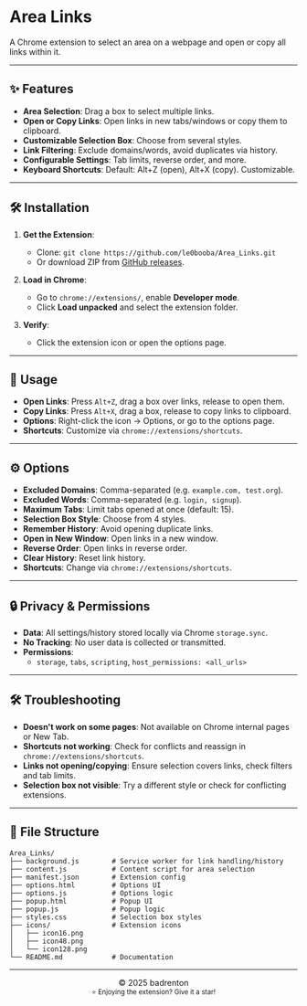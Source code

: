 # Area Links

A Chrome extension to select an area on a webpage and open or copy all links within it.

---

## ✨ Features

- **Area Selection**: Drag a box to select multiple links.
- **Open or Copy Links**: Open links in new tabs/windows or copy them to clipboard.
- **Customizable Selection Box**: Choose from several styles.
- **Link Filtering**: Exclude domains/words, avoid duplicates via history.
- **Configurable Settings**: Tab limits, reverse order, and more.
- **Keyboard Shortcuts**: Default: Alt+Z (open), Alt+X (copy). Customizable.

---

## 🛠️ Installation

1. **Get the Extension**:
   - Clone: `git clone https://github.com/le0booba/Area_Links.git`
   - Or download ZIP from [GitHub releases](https://github.com/le0booba/Area_Links/releases).

2. **Load in Chrome**:
   - Go to `chrome://extensions/`, enable **Developer mode**.
   - Click **Load unpacked** and select the extension folder.

3. **Verify**:
   - Click the extension icon or open the options page.

---

## 📖 Usage

- **Open Links**: Press `Alt+Z`, drag a box over links, release to open them.
- **Copy Links**: Press `Alt+X`, drag a box, release to copy links to clipboard.
- **Options**: Right-click the icon → Options, or go to the options page.
- **Shortcuts**: Customize via `chrome://extensions/shortcuts`.

---

## ⚙️ Options

- **Excluded Domains**: Comma-separated (e.g. `example.com, test.org`).
- **Excluded Words**: Comma-separated (e.g. `login, signup`).
- **Maximum Tabs**: Limit tabs opened at once (default: 15).
- **Selection Box Style**: Choose from 4 styles.
- **Remember History**: Avoid opening duplicate links.
- **Open in New Window**: Open links in a new window.
- **Reverse Order**: Open links in reverse order.
- **Clear History**: Reset link history.
- **Shortcuts**: Change via `chrome://extensions/shortcuts`.

---

## 🔒 Privacy & Permissions

- **Data**: All settings/history stored locally via Chrome `storage.sync`.
- **No Tracking**: No user data is collected or transmitted.
- **Permissions**:
  - `storage`, `tabs`, `scripting`, `host_permissions: <all_urls>`

---

## 🛠️ Troubleshooting

- **Doesn't work on some pages**: Not available on Chrome internal pages or New Tab.
- **Shortcuts not working**: Check for conflicts and reassign in `chrome://extensions/shortcuts`.
- **Links not opening/copying**: Ensure selection covers links, check filters and tab limits.
- **Selection box not visible**: Try a different style or check for conflicting extensions.

---

## 📂 File Structure

```
Area_Links/
├── background.js        # Service worker for link handling/history
├── content.js           # Content script for area selection
├── manifest.json        # Extension config
├── options.html         # Options UI
├── options.js           # Options logic
├── popup.html           # Popup UI
├── popup.js             # Popup logic
├── styles.css           # Selection box styles
├── icons/               # Extension icons
│   ├── icon16.png
│   ├── icon48.png
│   └── icon128.png
└── README.md            # Documentation
```

---

<p align="center">
© 2025 badrenton<br>
<sup>⭐ Enjoying the extension? Give it a star!</sup>
</p>
